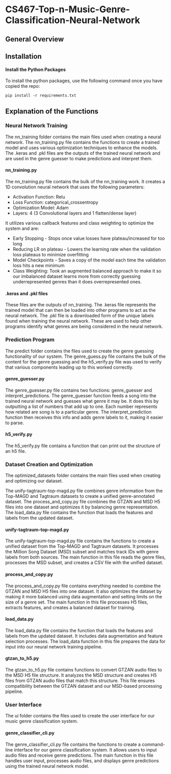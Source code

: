# CS467-Top-n-Music-Genre-Classification-Neural-Network

## General Overview

## Installation
#### Install the Python Packages
To install the python packages, use the following command once you have copied the repo:
```commandline
pip install -r requirements.txt
```

## Explanation of the Functions
### Neural Network Training
The nn_training folder contains the main files used when creating a neural network.
The nn_training.py file contains the functions to create a trained model and uses various
optimization techniques to enhance the models. The .keras and .pkl files are the outputs
of the trained neural network and are used in the genre guesser to make predictions and
interpret them. 
#### nn_training.py
The nn_training.py file contains the bulk of the nn_training work. It creates a 1D
convolution neural network that uses the following parameters:
- Activation Function: Relu
- Loss Function: categorical_crossentropy
- Optimization Model: Adam
- Layers: 4 (3 Convolutional layers and 1 flatten/dense layer)

It utilizes various callback features and class weighting to optimize the system and 
are: 
- Early Stopping - Stops once value losses have plateau/increased for too long
- Reducing LR on plateau - Lowers the learning rate when the validation loss plateaus to minimize overfitting
- Model Checkpoints - Saves a copy of the model each time the validation loss hits a new minimum
- Class Weighting: Took an augmented balanced approach to make it so our imbalanced dataset learns more from correctly
    guessing underrepresented genres than it does overrepresented ones.
#### .keras and .pkl files
These files are the outputs of nn_training. The .keras file represents the trained model 
that can then be loaded into other programs to act as the neural network. The .pkl 
file is a downloaded form of the unique labels found when training the neural network. 
These are used to help other programs identify what genres are being considered in the 
neural network.

### Prediction Program
The predict folder contains the files used to create the genre guessing functionality of
our system. The genre_guess.py file contains the bulk of the content for the genre guessing and
the h5_verify.py file was used to verify that various components leading up to this worked correctly.
#### genre_guesser.py
The genre_guesser.py file contains two functions: genre_guesser and interpret_predictions.
The genre_guesser function feeds a song into the trained neural network and guesses what genre it may be.
It does this by outputting a list of numbers that add up to one. Each number represents how related are song is
to a particular genre. The interpret_prediction function then receives this info and adds genre labels to it, making
it easier to parse.
#### h5_verify.py
The h5_verify.py file contains a function that can print out the structure of an h5 file.

### Dataset Creation and Optimization
The optimized_datasets folder contains the main files used when creating and optimizing our dataset.

The unify-tagtraum-top-magd.py file combines genre information from the Top-MAGD and Tagtraum datasets to create a unified genre-annotated dataset. The process_and_copy.py file combines the GTZAN and MSD H5 files into one dataset and optimizes it by balancing genre representation. The load_data.py file contains the function that loads the features and labels from the updated dataset.

#### unify-tagtraum-top-magd.py
The unify-tagtraum-top-magd.py file contains the functions to create a unified dataset from the Top-MAGD and Tagtraum datasets. It processes the Million Song Dataset (MSD) subset and matches track IDs with genre labels from both sources. The main function in this file reads the genre files, processes the MSD subset, and creates a CSV file with the unified dataset.

#### process_and_copy.py
The process_and_copy.py file contains everything needed to combine the GTZAN and MSD H5 files into one dataset. It also optimizes the dataset by making it more balanced using data augmentation and setting limits on the size of a genre set. The main function in this file processes H5 files, extracts features, and creates a balanced dataset for training.

#### load_data.py
The load_data.py file contains the function that loads the features and labels from the updated dataset. It includes data augmentation and feature selection processes. The load_data function in this file prepares the data for input into our neural network training pipeline.

#### gtzan_to_h5.py
The gtzan_to_h5.py file contains functions to convert GTZAN audio files to the MSD H5 file structure. It analyzes the MSD structure and creates H5 files from GTZAN audio files that match this structure. This file ensures compatibility between the GTZAN dataset and our MSD-based processing pipeline.

### User Interface
The ui folder contains the files used to create the user interface for our music genre classification system.

#### genre_classifier_cli.py
The genre_classifier_cli.py file contains the functions to create a command-line interface for our genre classification system. It allows users to input audio files and receive genre predictions. The main function in this file handles user input, processes audio files, and displays genre predictions using the trained neural network model.

